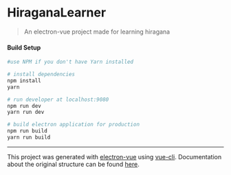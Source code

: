 # HiraganaLearner

> An electron-vue project made for learning hiragana

#### Build Setup

``` bash
#use NPM if you don't have Yarn installed

# install dependencies
npm install
yarn

# run developer at localhost:9080
npm run dev
yarn run dev

# build electron application for production
npm run build
yarn run build


```

---

This project was generated with [electron-vue](https://github.com/SimulatedGREG/electron-vue) using [vue-cli](https://github.com/vuejs/vue-cli). Documentation about the original structure can be found [here](https://simulatedgreg.gitbooks.io/electron-vue/content/index.html).
